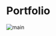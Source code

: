# Portfolio

![main](https://user-images.githubusercontent.com/40159239/53486442-b9f3e480-3aae-11e9-85cb-86f10fa10b05.png)


